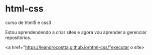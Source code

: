 # html-css
 curso de html5 e css3

 Estou aprendendendo a criar sites e agora vou aprender a gerenciar repositórios.

<a href="https://leandrocostta.github.io/html-css/"executar o site>
